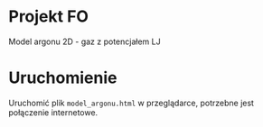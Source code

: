 # Projekt FO
Model argonu 2D - gaz z potencjałem LJ

# Uruchomienie

Uruchomić plik `model_argonu.html` w przeglądarce, potrzebne jest połączenie internetowe.
